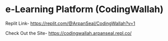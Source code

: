 # e-Learning Platform (CodingWallah)

Replit Link- https://replit.com/@ArpanSeal/CodingWallah?v=1

Check Out the Site- https://codingwallah.arpanseal.repl.co/
